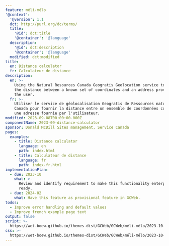 ```yaml
---
feature: méli-mélo
'@context':
  '@version': 1.1
  dct: http://purl.org/dc/terms/
  title:
    '@id': dct:title
    '@container': '@language'
  description:
    '@id': dct:description
    '@container': '@language'
  modified: dct:modified
title:
  en: Distance calculator
  fr: Calculateur de distance
description:
  en: >-
    Using the Natural Resources Canada Geogratis Geolocation service to provide
    the distance between a known set of coordinates and an address provided by
    the user.
  fr: >-
    Utiliser le service de géolocalisation Geogratis de Ressources naturelles
    Canada pour fournir la distance entre un ensemble de coordonnées connu et
    une adresse fournie par l'utilisateur.
modified: 2023-09-08T00:00:00.000Z
componentName: 2023-09-distance-calculator
sponsor: Donald McDill Sites management, Service Canada
pages:
  examples:
    - title: Distance calculator
      language: en
      path: index.html
    - title: Calculateur de distance
      language: fr
      path: index-fr.html
implementationPlan:
  - due: 2023-10
    what: >-
      Review and identify requirement to make this functionality enterprise
      ready.
  - due: 2024-02
    what: Have this feature as provisional feature in GCWeb.
todos:
  - Improve error handling and default values
  - Improve french example page text
output: false
script: >-
  https://wet-boew.github.io/themes-dist/GCWeb/GCWeb/méli-mélo/2023-10-mount-revelstoke.js
css: >-
  https://wet-boew.github.io/themes-dist/GCWeb/GCWeb/méli-mélo/2023-10-mount-revelstoke.css
---
```

